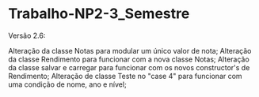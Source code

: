 # Trabalho-NP2-3_Semestre

Versão 2.6:

Alteração da classe Notas para modular um único valor de nota;
Alteração da classe Rendimento para funcionar com a nova classe Notas;
Alteração da classe salvar e carregar para funcionar com os novos constructor's de Rendimento;
Alteração de classe Teste no "case 4" para funcionar com uma condição de nome, ano e nível;